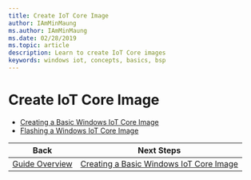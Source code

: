 ```yaml
---
title: Create IoT Core Image 
author: IAmMinMaung
ms.author: IAmMinMaung
ms.date: 02/28/2019
ms.topic: article
description: Learn to create IoT Core images
keywords: windows iot, concepts, basics, bsp
---
```


# Create IoT Core Image  
* [Creating a Basic Windows IoT Core Image](CreateBasicImage.md)
* [Flashing a Windows IoT Core Image](FlashingImage.md)





|Back|Next Steps|
|---|---|
|[Guide Overview](../GuideOverview.md)|[Creating a Basic Windows IoT Core Image](CreateBasicImage.md)|
